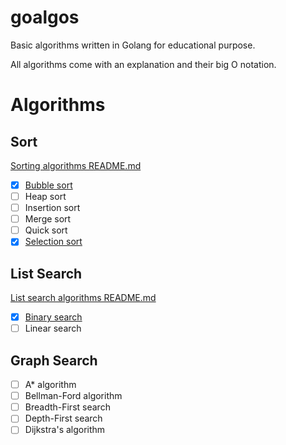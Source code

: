 # goalgos
Basic algorithms written in Golang for educational purpose.

All algorithms come with an explanation and their big O notation.

# Algorithms
## Sort
[Sorting algorithms README.md](./sort/README.md)
- [x] [Bubble sort](./sort/bubble.go)
- [ ] Heap sort
- [ ] Insertion sort
- [ ] Merge sort
- [ ] Quick sort
- [x] [Selection sort](./sort/selection.go)

## List Search
[List search algorithms README.md](./search/README.md)
- [x] [Binary search](./search/binary.go)
- [ ] Linear search

## Graph Search
- [ ] A* algorithm
- [ ] Bellman-Ford algorithm
- [ ] Breadth-First search
- [ ] Depth-First search
- [ ] Dijkstra's algorithm
